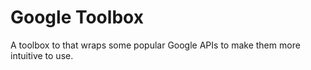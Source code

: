 # Google Toolbox
A toolbox to that wraps some popular Google APIs to make them more intuitive to use.
